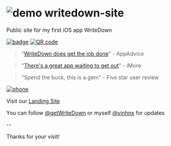 ![demo](http://vinhnx.github.io/writedown-site/img/Icon.png) writedown-site
==============

Public site for my first iOS app WriteDown 
<a href="https://itunes.apple.com/us/app/writedown-markdown-text-editor/id670733152?ls=1&mt=8">

<a href="https://itunes.apple.com/us/app/writedown-markdown-text-editor/id670733152?ls=1&mt=8"><img src="https://dl.dropboxusercontent.com/u/11357190/Shared%20Images/Available_on_the_App_Store_Badge_US-UK_135x40.svg" alt="badge"></a> <a href="https://itunes.apple.com/us/app/writedown-markdown-text-editor/id670733152?ls=1&mt=8"><img src="http://i.imgur.com/C0aFoFn.png" alt="QR code"></a>

> "[WriteDown does get the job done](http://appadvice.com/review/quickadvice-writedown)" - AppAdvice  

> "[There's a great app waiting to get out](http://www.imore.com/writedown-new-and-beautiful-if-restricted-markdown-editor-iphone)" - iMore 

> "Spend the buck, this is a gem" - Five star user review

<a href="https://itunes.apple.com/us/app/writedown-markdown-text-editor/id670733152?ls=1&mt=8"><img src="http://vinhnx.github.io/writedown-site/img/white.png" alt="phone"></a> 

Visit our [Landing Site](http://vinhnx.github.io/writedown-site)

You can follow [@getWriteDown](https://twitter.com/getwritedown) or myself [@vinhnx](https://twitter.com/vinhnx) for updates

-- 

Thanks for your visit!
